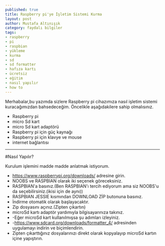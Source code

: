 ```yaml
---
published: true
title: Raspberry pi'ye İşletim Sistemi Kurma
layout: post
author: Mustafa Altınışık
category: faydalı bilgiler
tags:
- raspberry
- pi
- raspbian
- yükleme
- kurma
- sd
- sd formatter
- hafıza kartı
- ücretsiz
- eğitim
- nasıl yapılır
- how to
---
```


Merhabalar,bu yazımda sizlere Raspberry pi cihazımıza nasıl işletim sistemi kuracağımızdan bahsedeceğim.
Öncelikle aşağıdakilere sahip olmalısınız.

- Raspberry pi
- micro Sd kart
- micro Sd kart adaptörü
- Raspberry pi için güç kaynağı
- Raspberry pi için klavye ve mouse
- internet bağlantısı

*****
#Nasıl Yapılır?

Kurulum işlemini madde madde anlatmak istiyorum.
- https://www.raspberrypi.org/downloads/ adresine girin.
- NOOBS ve RASPBIAN olarak iki seçenek göreceksiniz.
- RASPBIAN'a basınız.(Ben RASPBIAN'ı tercih ediyorum ama siz NOOBS'u da seçebilirsiniz.(ikisi için de aynı))
- RASPBIAN JESSIE kısmından DOWNLOAD ZİP butonuna basınız.
- İndirme otomatik olarak başlayacaktır.
- Zip dosyasını açınız.(Zipten çıkartın)
- microSd kartı adaptör yardımıyla bilgisayarınıza takınız.
- -Eğer microSd kart kullanılmışsa şu adımları izleyiniz.
- -https://www.sdcard.org/downloads/formatter_4/  adresinden uygulamayı indirin ve biçimlendirin.
- Zipten çıkarttığınız dosyalarınızı direkt olarak kopyalayıp microSd kartın içine yapıştırın.

